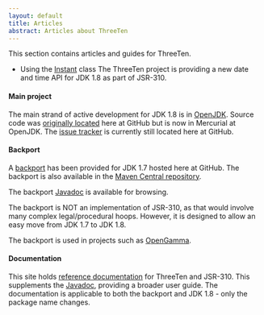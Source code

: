 ```yaml
---
layout: default
title: Articles
abstract: Articles about ThreeTen
---
```


This section contains articles and guides for ThreeTen.

* Using the [Instant](instant.html) class
The ThreeTen project is providing a new date and time API for JDK 1.8 as part of JSR-310.

#### Main project

The main strand of active development for JDK 1.8 is in [OpenJDK](http://openjdk.java.net/projects/threeten/).
Source code was [originally located](https://github.com/ThreeTen/threeten) here at GitHub but is now in Mercurial at OpenJDK.
The [issue tracker](https://github.com/ThreeTen/threeten/issues) is currently still located here at GitHub.

#### Backport

A [backport](https://github.com/ThreeTen/threetenbp) has been provided for JDK 1.7 hosted here at GitHub.
The backport is also available in the [Maven Central repository](http://search.maven.org/#search%7Cgav%7C1%7Cg%3A%22org.threeten%22%20AND%20a%3A%22threetenbp%22).

The backport [Javadoc](http://threeten.github.com/threetenbp/apidocs) is available for browsing.

The backport is NOT an implementation of JSR-310, as that would involve many complex legal/procedural hoops.
However, it is designed to allow an easy move from JDK 1.7 to JDK 1.8.

The backport is used in projects such as [OpenGamma](https://github.com/OpenGamma/OG-Platform).

#### Documentation

This site holds [reference documentation](articles/index.html) for ThreeTen and JSR-310.
This supplements the [Javadoc](http://threeten.github.com/threetenbp/apidocs), providing a broader user guide.
The documentation is applicable to both the backport and JDK 1.8 - only the package name changes.
